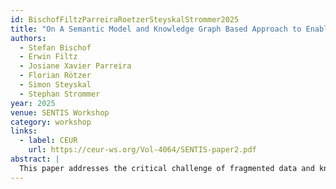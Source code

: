 ```yaml
---
id: BischofFiltzParreiraRoetzerSteyskalStrommer2025
title: "On A Semantic Model and Knowledge Graph Based Approach to Enable Transparency, Explainability, and Auditability for High-Pressure Die-Casting"
authors:
  - Stefan Bischof
  - Erwin Filtz
  - Josiane Xavier Parreira
  - Florian Rötzer
  - Simon Steyskal
  - Stephan Strommer
year: 2025
venue: SENTIS Workshop
category: workshop
links:
  - label: CEUR
    url: https://ceur-ws.org/Vol-4064/SENTIS-paper2.pdf
abstract: |
  This paper addresses the critical challenge of fragmented data and knowledge in high-pressure die-casting environments, where the lack of integrated information hampers effective troubleshooting and compliance with emerging transparency requirements. We developed a comprehensive semantic model that integrates distributed data sources and expert knowledge into a unified knowledge graph framework, explicitly connecting manufacturing processes, failures, metrics, and countermeasures through formalized semantic relationships. Our implementation shows how the resulting architecture successfully transforms traditionally siloed industrial data into an interconnected knowledge representation that distinguishes between specified expert knowledge and actual operational data, enabling systematic reasoning about cause-effect relationships throughout the manufacturing process. The approach provides significant value by enhancing manufacturing transparency and decision support while aligning with Industry 5.0 principles and emerging regulatory frameworks for explainable industrial systems, ultimately supporting more sustainable and efficient manufacturing processes.
---
```

